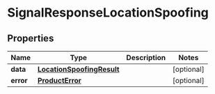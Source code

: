 

# SignalResponseLocationSpoofing


## Properties

| Name | Type | Description | Notes |
|------------ | ------------- | ------------- | -------------|
|**data** | [**LocationSpoofingResult**](LocationSpoofingResult.md) |  |  [optional] |
|**error** | [**ProductError**](ProductError.md) |  |  [optional] |



